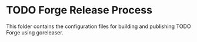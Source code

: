 # TODO Forge Release Process

This folder contains the configuration files for building and publishing TODO Forge using goreleaser.
